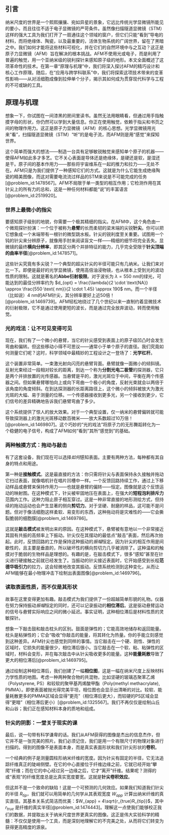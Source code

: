 ## 引言
纳米尺度的世界是一个熙熙攘攘、宛如异星的景象，它远比传统光学显微镜所能见的要小，而且往往不适于电子显微镜的严苛条件。虽然像扫描隧道显微镜（STM）这样的强大工具为我们打开了一扇通往这个领域的窗户，但它们只能“看到”导电的材料，而将绝缘体、陶瓷，以及最重要的，活体生物系统的广阔世界，留在了黑暗之中。我们如何才能将这些材料可视化，并在它们的自然环境中与之互动？这正是原子力显微镜（AFM）旨在解决的根本挑战。AFM不使用光或电子，而是利用了普遍的触觉，用一个亚纳米级的锐利探针来感知原子级的地形。本文全面概述了这项革命性的技术。在第一章“原理与机理”中，我们将深入探讨AFM的精巧设计和核心工作原理。随后，在“应用与跨学科联系”中，我们将探索这项技术带来的变革性影响——从对活细胞成像到拉伸单个分子，揭示其如何成为贯穿现代科学与工程的不可或缺的工具。

## 原理与机理

想象一下，你试图在一间漆黑的房间里读书。虽然无法用眼睛看，但通过用手指触摸字母的形状，你仍然可以学到大量信息。你正在使用触觉，依赖于指尖和书页之间的物理作用力。这正是原子力显微镜（AFM）的核心思想。光学显微镜用光来“看”，扫描隧道显微镜（STM）“听”的是电子流，而AFM则是用“感觉”来探知世界。

这个简单而强大的想法——制造一台具有足够敏锐触觉来感知单个原子的机器——使得AFM如此多才多艺。它不关心表面是导体还是绝缘体，是硬还是软，是湿还是干。原子间的基本作用力——那些将宇宙维系在一起的推力和拉力——无处不在。AFM只是为我们提供了一种感知它们的方式。这就是为什么它能生成绝缘陶瓷的精美图像，而这对需要电流流过样品的STM来说是不可能完成的任务[@problem_id:1478567]。AFM不局限于单一类型的相互作用；它检测作用在其针尖上的所有力的总和，这是一种任何材料都能“说”的丰富语言[@problem_id:2519920]。

### 世界上最微小的指尖

要感知原子级别的地貌，你需要一个极其精细的指尖。在AFM中，这个角色由一个微观探针扮演：一个位于被称为**悬臂**的长而柔韧的梁末端的尖锐**针尖**。你可以把它想象成一个末端带有一根针的微型跳水板。针尖的锐利度至关重要。试图用一个钝的针尖来分辨原子，就像用手肘来阅读盲文一样——精细的细节将完全丢失。显微镜的最终**横向分辨率**，即其区分两个并排特征的能力，几乎完全受限于**针尖顶端的曲率半径**[@problem_id:1478571]。

这些针尖究竟有多尖锐？一个典型的超尖针尖的半径可能只有几纳米。让我们来对比一下。即便是最好的光学显微镜，使用高倍油浸物镜，也从根本上受到光的波动性质的限制。这就是著名的**Abbe衍射极限**。对于波长为 $\lambda = 550$ nm的绿光，可能达到的最佳分辨率约为 $d_{opt} = \frac{\lambda}{2 \cdot \text{NA}} \approx \frac{550 \text{ nm}}{2 \cdot 1.45} \approx 190$ nm。而一个半径（比如说）$4$ nm的AFM针尖，其分辨率要好上近50倍！[@problem_id:1469739]。AFM轻松地绕过了几个世纪以来一直制约着显微技术的衍射极限，它不是通过使用更短的波长，而是通过完全放弃波动，转而使用触觉。

### 光的戏法：让不可见变得可见

现在，我们有了一个微小的悬臂，当它的针尖感受到表面上的原子级凹凸时会发生弯曲和偏转。但这些移动小得不可思议——通常小于单个原子的直径。我们究竟如何测量它们呢？这时，科学领域中最精妙的工程设计之一登场了：**光学杠杆**。

这个装置非常简单。一束激光射向闪亮的悬臂背面。悬臂就像一面微小的倾斜镜。反射光束经过一段相对较长的距离，到达一个称为**分割光电二极管**的探测器，它只是两个并排放置的光传感器。当悬臂是平的，激光光斑位于中间，平衡在两个传感器之间。但如果悬臂哪怕向上或向下弯曲一个极小的角度，反射光束就会以两倍于该角度的角度倾斜。在到达探测器的长距离路径上，这个微小的倾斜被放大为激光光斑的大幅、易于测量的位移。一个传感器接收到更多光，另一个接收到更少，它们信号的差异精确地告诉我们悬臂弯曲了多少。

这个系统提供了惊人的放大效果。对于一个典型设置，仅一纳米的悬臂偏转就可能导致探测器上的激光光斑移动数百微米——放大系数超过10万倍！[@problem_id:1469807]。这个巧妙的“光的戏法”将原子力的无形舞蹈转化为一个稳健的电子信号，构成了AFM如何“看到”其所“感觉到”的基础。

### 两种触摸方式：拖动与敲击

有了这套设备，我们现在可以选择*如何*感知表面。主要有两种方法，每种都有其自身的特点和用途。

第一种是**接触模式**。这是最直接的方法：你只需将针尖与表面保持永久接触并拖动它扫过表面，就像唱机针在唱片凹槽中一样。一个反馈回路持续工作，通过上下移动样品或悬臂来保持作用力——也就是悬臂的偏转——恒定。图像就是这个反馈运动的映射图。在这种模式下，针尖被牢固地压在表面上，在强大的**短程泡利排斥力**范围内工作。这种力阻止原子相互穿过。这是一种非常直接的地形测绘方式，但持续的拖动运动也会产生显著的侧向**剪切力**。对于坚硬、耐磨的样品，这可能不是问题。但对于像活细胞这样柔软、易变形的东西，这种拖动将是灾难性的——它会撕裂脆弱的细胞膜[@problem_id:1469786]。

这就是**敲击模式**被发明出来的原因。在这种模式下，悬臂被有意地以一个非常接近其固有共振的高频率上下振动。针尖仅在其摆动的最低点“敲击”表面，然后再次抬起。此时，反馈回路的工作是保持这种振动的*振幅*恒定。因为针尖的相互作用是间歇性的，且主要是垂直的，所以破坏性的横向剪切力几乎被消除了。这种温和的触摸对于脆弱的生物样品是理想的。有趣的是，在敲击模式下，很多“感知”甚至在针尖进行硬接触之前就已经发生了。当振动的针尖接近表面时，它开始感受到长程**范德华吸引力**的拉力，这会轻微地改变其振动。反馈系统检测到这种变化，从而让AFM能够在最小物理冲击下绘制出表面图像[@problem_id:1469796]。

### 读取表面性质，而不仅是其形状

故事在这里变得更加有趣。敲击模式为我们提供了一份超越简单形貌的礼物。仪器在努力保持振动*振幅*恒定的同时，还可以记录振动的**相位滞后**。这是驱动悬臂运动的信号与悬臂实际响应之间的微小延迟。事实证明，这种相位滞后是材料性质的灵敏探针。

想象一下敲击鼓和敲击枕头的区别。鼓面是弹性的；它能高效地储存和返回能量。枕头是粘弹性的；它会“吸收”你敲击的能量，将其转化为热量。你的手能立刻感觉到这种差异。AFM针尖也感觉到同样的事情。当它敲击在一个硬、刚性、弹性的区域时，它损失的能量很少，相位滞后很小。当它敲击在一个软、粘、粘弹性的区域时，材料会变形，并在每次敲击中从针尖吸收更多的能量。这种**能量耗散**导致了更大的相位滞后[@problem_id:1469795]。

通过绘制这种相位滞后，我们创建了一幅**相位图**，这是一幅在纳米尺度上反映材料力学性质的地图。考虑一种两种聚合物的共混物，比如坚硬的玻璃态聚苯乙烯（Polystyrene, PS）和较软的聚甲基丙烯酸甲酯（Poly(methyl methacrylate), PMMA）。即使表面被抛光得完美平坦，相位图也会显示出清晰的对比。较软、能量耗散更多的PMMA区域会显得“更亮”（相位滞后更大），而较硬的PS区域会显得“更暗”（相位滞后更小）[@problem_id:1325567]。我们不再仅仅是绘制山丘和山谷；我们正在感知材料本身的质地和组成。

### 针尖的阴影：一堂关于现实的课

最后，说一句带有科学谦卑的话。我们从AFM获得的图像是杰出的信息杰作，但它并不是一张完美的照片。我们必须记住，我们是用一个有限尺寸的物理对象进行扫描的。得到的图像不是表面本身，而是真实表面形状和我们针尖形状的**卷积**。

一个经典的例子是测量圆柱形纳米纤维的宽度。因为针尖有固定的半径，它无法追踪纤维真正的陡峭侧壁。在它的中心直接位于纤维边缘之前，它就已经开始“攀爬”纤维；而在它的中心经过另一边缘之后，它才“离开”纤维。结果呢？测得的或“表观”的纤维宽度总是比真实宽度要宽。这就是**针尖卷积效应**。

但这并不是一个致命的缺陷！这是一个可预测的几何效应。如果我们知道我们针尖的半径 $R_{tip}$，我们就可以用简单的几何学从其表观宽度 $W_{app}$ 计算出纳米纤维的真实直径。其基本关系式简洁而优美：$W_{app} = 4\sqrt{r_{true}R_{tip}}$，其中 $r_{true}$ 是纤维的真实半径[@problem_id:1474443]。理解这一点使我们能够校正我们的数据，并提取出关于纳米尺度世界更真实的图像。这正是伟大实验科学的精髓：不仅仅是使用一个工具，而是深刻地理解它的不完美之处，从而将它们转变为获得更高精度的源泉。

